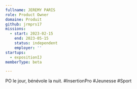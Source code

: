 ```yaml
---
fullname: JEREMY PARIS
role: Product Owner
domaine: Produit
github: jrmprs17
missions:
  - start: 2023-02-15
    end: 2023-05-15
    status: independent
    employer: ''
startups:
  - expositionIJ
memberType: beta

---
```



PO le jour, bénévole la nuit. #InsertionPro #Jeunesse #Sport
